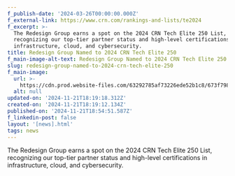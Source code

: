 ```yaml
---
f_publish-date: '2024-03-26T00:00:00.000Z'
f_external-link: https://www.crn.com/rankings-and-lists/te2024
f_excerpt: >-
  The Redesign Group earns a spot on the 2024 CRN Tech Elite 250 List,
  recognizing our top-tier partner status and high-level certifications in
  infrastructure, cloud, and cybersecurity.
title: Redesign Group Named to 2024 CRN Tech Elite 250
f_main-image-alt-text: Redesign Group Named to 2024 CRN Tech Elite 250
slug: redesign-group-named-to-2024-crn-tech-elite-250
f_main-image:
  url: >-
    https://cdn.prod.website-files.com/63292785af73226ede52b1c8/673f7985c1bcef3620bf255c_crn-tech-elite-2024.avif
  alt: null
updated-on: '2024-11-21T18:19:18.312Z'
created-on: '2024-11-21T18:19:12.134Z'
published-on: '2024-11-21T18:54:51.587Z'
f_linkedin-post: false
layout: '[news].html'
tags: news
---
```


The Redesign Group earns a spot on the 2024 CRN Tech Elite 250 List, recognizing our top-tier partner status and high-level certifications in infrastructure, cloud, and cybersecurity.
